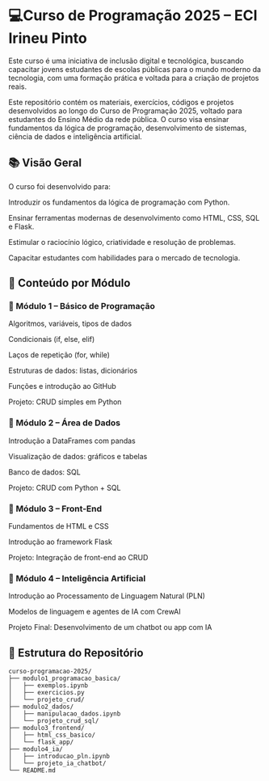  # 💻Curso de Programação 2025 – ECI Irineu Pinto


Este curso é uma iniciativa de inclusão digital e tecnológica, buscando capacitar jovens estudantes de escolas públicas para o mundo moderno da tecnologia, com uma formação prática e voltada para a criação de projetos reais.

Este repositório contém os materiais, exercícios, códigos e projetos desenvolvidos ao longo do Curso de Programação 2025, voltado para estudantes do Ensino Médio da rede pública. O curso visa ensinar fundamentos da lógica de programação, desenvolvimento de sistemas, ciência de dados e inteligência artificial.



## 📚 Visão Geral
O curso foi desenvolvido para:

Introduzir os fundamentos da lógica de programação com Python.

Ensinar ferramentas modernas de desenvolvimento como HTML, CSS, SQL e Flask.

Estimular o raciocínio lógico, criatividade e resolução de problemas.

Capacitar estudantes com habilidades para o mercado de tecnologia.


## 🧠 Conteúdo por Módulo
### 🔹 Módulo 1 – Básico de Programação
Algoritmos, variáveis, tipos de dados

Condicionais (if, else, elif)

Laços de repetição (for, while)

Estruturas de dados: listas, dicionários

Funções e introdução ao GitHub

Projeto: CRUD simples em Python

### 🔹 Módulo 2 – Área de Dados
Introdução a DataFrames com pandas

Visualização de dados: gráficos e tabelas

Banco de dados: SQL

Projeto: CRUD com Python + SQL

### 🔹 Módulo 3 – Front-End
Fundamentos de HTML e CSS

Introdução ao framework Flask

Projeto: Integração de front-end ao CRUD

### 🔹 Módulo 4 – Inteligência Artificial
Introdução ao Processamento de Linguagem Natural (PLN)

Modelos de linguagem e agentes de IA com CrewAI

Projeto Final: Desenvolvimento de um chatbot ou app com IA



## 📁 Estrutura do Repositório

    curso-programacao-2025/
    ├── modulo1_programacao_basica/
    │   ├── exemplos.ipynb
    │   ├── exercicios.py
    │   └── projeto_crud/
    ├── modulo2_dados/
    │   ├── manipulacao_dados.ipynb
    │   └── projeto_crud_sql/
    ├── modulo3_frontend/
    │   ├── html_css_basico/
    │   └── flask_app/
    ├── modulo4_ia/
    │   ├── introducao_pln.ipynb
    │   └── projeto_ia_chatbot/
    └── README.md




